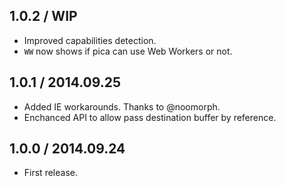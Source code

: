 1.0.2 / WIP
------------------

- Improved capabilities detection.
- `WW` now shows if pica can use Web Workers or not.


1.0.1 / 2014.09.25
------------------

- Added IE workarounds. Thanks to @noomorph.
- Enchanced API to allow pass destination buffer by reference.


1.0.0 / 2014.09.24
------------------

- First release.
